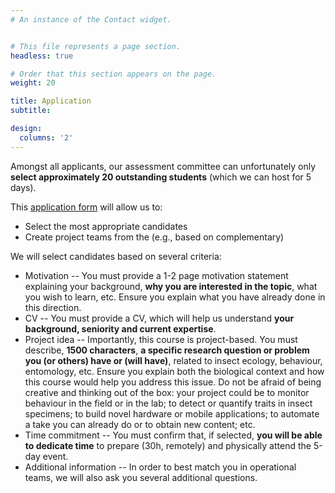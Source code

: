 ```yaml
---
# An instance of the Contact widget.


# This file represents a page section.
headless: true

# Order that this section appears on the page.
weight: 20

title: Application
subtitle:

design:
  columns: '2'
---
```


Amongst all applicants, our assessment committee can unfortunately only **select approximately 20 outstanding students** (which we can host for 5 days).

This [application form](https://forms.gle/5nepSFsC4tcBWbG88) will allow us to:
* Select the most appropriate candidates
* Create project teams from the (e.g., based on complementary)

We will select candidates based on several criteria:
* Motivation -- You must provide a 1-2 page motivation statement explaining your background, **why you are interested in the topic**, what you wish to learn, etc. Ensure you explain what you have already done in this direction.
* CV -- You must provide a CV, which will help us understand **your background, seniority and current expertise**. 
* Project idea -- Importantly, this course is project-based. You must describe, **1500 characters**, **a specific research question or problem you (or others) have or (will have)**, related to insect ecology, behaviour, entomology, etc. Ensure you explain both the biological context and how this course would help you address this issue. 
Do not be afraid of being creative and thinking out of the box: your project could be to monitor behaviour in the field or in the lab; to detect or quantify traits in insect specimens; to build novel hardware or mobile applications; to automate a take you can already do or to obtain new content; etc.
* Time commitment -- You must confirm that, if selected, **you will be able to dedicate time** to prepare (30h, remotely) and physically attend the 5-day event.
* Additional information -- In order to best match you in operational teams, we will also ask you several additional questions.
